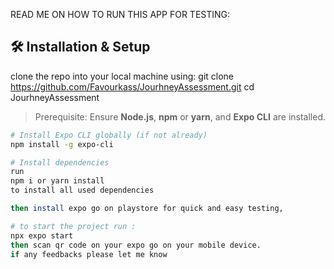 READ ME ON HOW TO RUN THIS APP FOR TESTING:
## 🛠️ Installation & Setup

clone the repo into your local machine using:
git clone https://github.com/Favourkass/JourhneyAssessment.git
cd JourhneyAssessment

> Prerequisite: Ensure **Node.js**, **npm** or **yarn**, and **Expo CLI** are installed.

```bash
# Install Expo CLI globally (if not already)
npm install -g expo-cli

# Install dependencies
run
npm i or yarn install
to install all used dependencies

then install expo go on playstore for quick and easy testing,

# to start the project run :
npx expo start
then scan qr code on your expo go on your mobile device.
if any feedbacks please let me know

